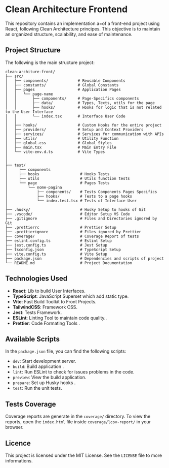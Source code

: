 # Clean Architecture Frontend

This repository contains an implementation a=of a front-end project using React, following Clean Architecture principes. This objective is to maintain an organized structure, scalability, and ease of maintenance.

## Project Structure

The following is the main structure project:

```
clean-architure-front/
├── src/
│   ├── components/             # Reusable Components 
│   ├── constants/              # Global Constants
│   ├── pages                   # Application Pages
│   │   └── page-name
│   │       ├── components/     # Page-Specifics components
│   │       ├── data/           # Types, Texts, utils for the page
│   │       ├── hooks/          # Hooks for logic that is not related to the User Interface
│   │       └── index.tsx       # Interface User Code 
│   │
│   ├── hooks/                  # Custom Hooks for the entire project
│   ├── providers/              # Setup and Context Providers
│   ├── services/               # Services for communication with APIs
│   ├── utils/                  # Utility Function
│   ├── global.css              # Global Styles
│   ├── main.tsx                # Main Entry File
│   └── vite-env.d.ts           # Vite Types
│
│
├── test/
│     ├── components  
│     ├── hooks                  # Hooks Tests
│     ├── utils                  # Utils function tests
│     └── page                   # Pages Tests
│         └── nome-pagina
│             ├── components/    # Tests Components Pages Specifics 
│             ├── hooks/         # Tests to a page hooks
│             └── index.test.tsx # Tests of Interface User
│
├── .husky/                      # Husky Setup to hooks of Git
├── .vscode/                     # Editor Setup VS Code
├── .gitignore                   # Files and Directories ignored by Git
├── .prettierrc                  # Prettier Setup
├── .prettierignore              # Files ignored by Prettier
├── coverage/                    # Coverage Report of tests
├── eslint.config.ts             # Eslint Setup
├── jest.config.ts               # Jest Setup
├── tsconfig.json                # TypeScript Setup
├── vite.config.ts               # Vite Setup
├── package.json                 # Dependencies and scripts of project
└── README.md                    # Project Documentation
```

## Technologies Used

- **React**: Lib to build  User Interfaces.
- **TypeScript**: JavaScript Superset which add static type.
- **Vite**: Fast Build Toolkit to Front Projects.
- **TailwindCSS**: Framework CSS.
- **Jest**: Tests Framework.
- **ESLint**: Linting Tool to maintain code quality..
- **Prettier**: Code Formating Tools .

## Available Scripts

In the `package.json` file, you can find the following scripts:

- `dev`: Start development server.
- `build`: Build application .
- `lint`: Run ESLint to check for issues problems in the code.
- `preview`: View the build application.
- `prepare`: Set up  Husky hooks .
- `test`: Run the unit tests.



## Tests Coverage

Coverage reports are generate in the `coverage/` directory. To view the reports, open the  `index.html` file inside `coverage/lcov-report/` in your browser.


## Licence

This project is licensed under the MIT License. See the `LICENSE` file to more informations.
